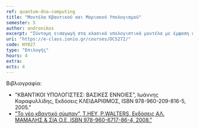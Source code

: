 ```yaml
---
ref: quantum-dna-computing
title: "Μοντέλα Κβαντικού και Μοριακού Υπολογισμού"
semester: 5
author: andronikos
excerpt: "Σύντομη εισαγωγή στα κλασικά υπολογιστικά μοντέλα με έμφαση στις μηχανές Turing. Εισαγωγή σε μη συμβατικά υπολογιστικά μοντέλα. Εισαγωγή στον μοριακό υπολογισμό. Το πείραμα του Adelman. Λύση δύσκολων προβλημάτων μέσω του DNA. Εισαγωγή στον Κβαντικό υπολογισμό. Βασικά στοιχεία κβαντομηχανικής σχετικά με την περιγραφή και τη λειτουργία ενός φυσικού κβαντικού συστήματος. Ο φορμαλισμός του Dirac. Οι αλγόριθμοι των Deutsch–Jozsa, του Simon, του Shor και του Grover. Προσομοίωση κβαντικών συστημάτων υπολογισμού στο Matlab. Ο υπολογιστής D-Wave Two™."
uri: "https://e-class.ionio.gr/courses/DCS272/"
code: ΗΥ027
type: "Επιλογής"
hours: 4
extra: 
ects: 4
---
```



Βιβλιογραφία: 
   - "ΚΒΑΝΤΙΚΟΙ ΥΠΟΛΟΓΙΣΤΕΣ: ΒΑΣΙΚΕΣ ΕΝΝΟΙΕΣ”, Ιωάννης Καραφυλλίδης, Εκδόσεις ΚΛΕΙΔΑΡΙΘΜΟΣ, ISBN 978-960-209-816-5, 2005."
   - ["Το νέο κβαντικό σύμπαν”, T.HEY, P.WALTERS, Εκδόσεις ΑΛ. ΜΑΜΑΛΗΣ & ΣΙΑ Ο.Ε, ISBN 978-960-6717-86-4, 2008."](https://service.eudoxus.gr/search/#a/id:15982/0)
